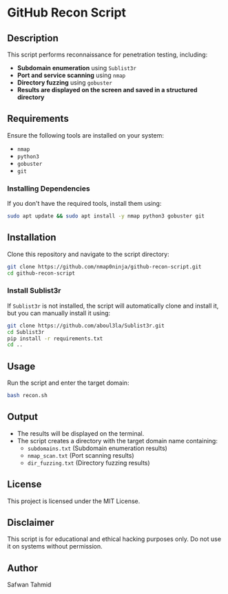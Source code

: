 
# GitHub Recon Script

## Description
This script performs reconnaissance for penetration testing, including:
- **Subdomain enumeration** using `Sublist3r`
- **Port and service scanning** using `nmap`
- **Directory fuzzing** using `gobuster`
- **Results are displayed on the screen and saved in a structured directory**

## Requirements
Ensure the following tools are installed on your system:
- `nmap`
- `python3`
- `gobuster`
- `git`

### Installing Dependencies
If you don't have the required tools, install them using:
```bash
sudo apt update && sudo apt install -y nmap python3 gobuster git
```

## Installation
Clone this repository and navigate to the script directory:
```bash
git clone https://github.com/nmap0ninja/github-recon-script.git
cd github-recon-script
```

### Install Sublist3r
If `Sublist3r` is not installed, the script will automatically clone and install it, but you can manually install it using:
```bash
git clone https://github.com/aboul3la/Sublist3r.git
cd Sublist3r
pip install -r requirements.txt
cd ..
```

## Usage
Run the script and enter the target domain:
```bash
bash recon.sh
```

## Output
- The results will be displayed on the terminal.
- The script creates a directory with the target domain name containing:
  - `subdomains.txt` (Subdomain enumeration results)
  - `nmap_scan.txt` (Port scanning results)
  - `dir_fuzzing.txt` (Directory fuzzing results)

## License
This project is licensed under the MIT License.

## Disclaimer
This script is for educational and ethical hacking purposes only. Do not use it on systems without permission.

## Author
Safwan Tahmid

